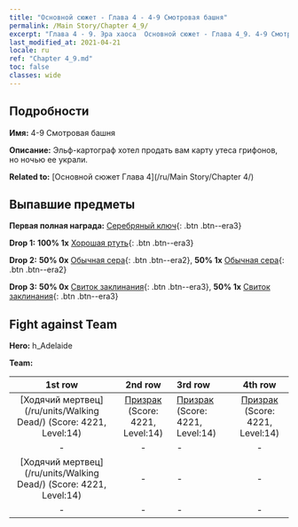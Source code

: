 ```yaml
---
title: "Основной сюжет - Глава 4 - 4-9 Смотровая башня"
permalink: /Main Story/Chapter 4_9/
excerpt: "Глава 4 - 9. Эра хаоса  Основной сюжет - Глава 4_9. 4-9 Смотровая башня"
last_modified_at: 2021-04-21
locale: ru
ref: "Chapter 4_9.md"
toc: false
classes: wide
---
```


## Подробности

 **Имя:** 4-9 Смотровая башня

 **Описание:** Эльф-картограф хотел продать вам карту утеса грифонов, но ночью ее украли.

 **Related to:** [Основной сюжет Глава 4](/ru/Main Story/Chapter 4/)

## Выпавшие предметы

 **Первая полная награда:** [Серебряный ключ](/ru/Items/con_693/){: .btn .btn--era3}

 **Drop 1:** **100% 1x** [Хорошая ртуть](/ru/Items/mat_14/){: .btn .btn--era3}

 **Drop 2:** **50% 0x** [Обычная сера](/ru/Items/mat_9/){: .btn .btn--era2}, **50% 1x** [Обычная сера](/ru/Items/mat_9/){: .btn .btn--era2}

 **Drop 3:** **50% 0x** [Свиток заклинания](/ru/Items/con_694/){: .btn .btn--era3}, **50% 1x** [Свиток заклинания](/ru/Items/con_694/){: .btn .btn--era3}


## Fight against Team
 **Hero:** h_Adelaide

 **Team:**


  | 1st row | 2nd row | 3rd row | 4th row |
  |:----:|:----:|:----|:----:|
  | [Ходячий мертвец](/ru/units/Walking Dead/) (Score: 4221, Level:14)  | [Призрак](/ru/units/Wight/) (Score: 4221, Level:14)  | [Призрак](/ru/units/Wight/) (Score: 4221, Level:14)  | [Призрак](/ru/units/Wight/) (Score: 4221, Level:14)  |
  | - | - | - | - |
  | [Ходячий мертвец](/ru/units/Walking Dead/) (Score: 4221, Level:14)  | - | - | - |
  | - | - | - | - |


